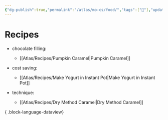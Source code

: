 ```yaml
---
{"dg-publish":true,"permalink":"/atlas/mo-cs/food/","tags":["📍"],"updated":"2024-11-09T06:51:41.163-08:00"}
---
```


# Recipes
- chocolate filling: 
    - [[Atlas/Recipes/Pumpkin Caramel\|Pumpkin Caramel]]

- cost saving: 
    - [[Atlas/Recipes/Make Yogurt in Instant Pot\|Make Yogurt in Instant Pot]]

- technique: 
    - [[Atlas/Recipes/Dry Method Caramel\|Dry Method Caramel]]


{ .block-language-dataview}